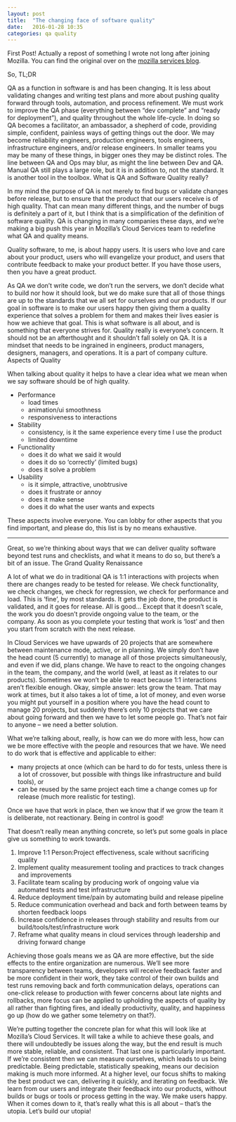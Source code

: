 ```yaml
---
layout: post
title:  "The changing face of software quality"
date:   2016-01-28 10:35
categories: qa quality
---
```


First Post! Actually a repost of something I wrote not long after joining Mozilla. You can find the original over on the [mozilla services blog](https://blog.mozilla.org/services/2015/03/24/the-changing-face-of-software-quality/).

So, TL;DR

QA as a function in software is and has been changing. It is less about validating changes and writing test plans and more about pushing quality forward through tools, automation, and process refinement. We must work to improve the QA phase (everything between “dev complete” and “ready for deployment”), and quality throughout the whole life-cycle. In doing so QA becomes a facilitator, an ambassador, a shepherd of code, providing simple, confident, painless ways of getting things out the door. We may become reliability engineers, production engineers, tools engineers, infrastructure engineers, and/or release engineers. In smaller teams you may be many of these things, in bigger ones they may be distinct roles. The line between QA and Ops may blur, as might the line between Dev and QA. Manual QA still plays a large role, but it is in addition to, not the standard. It is another tool in the toolbox.
What is QA and Software Quality really?

In my mind the purpose of QA is not merely to find bugs or validate changes before release, but to ensure that the product that our users receive is of high quality. That can mean many different things, and the number of bugs is definitely a part of it, but I think that is a simplification of the definition of software quality. QA is changing in many companies these days, and we’re making a big push this year in Mozilla’s Cloud Services team to redefine what QA and quality means.

Quality software, to me, is about happy users. It is users who love and care about your product, users who will evangelize your product, and users that contribute feedback to make your product better. If you have those users, then you have a great product.

As QA we don’t write code, we don’t run the servers, we don’t decide what to build nor how it should look, but we do make sure that all of those things are up to the standards that we all set for ourselves and our products. If our goal in software is to make our users happy then giving them a quality experience that solves a problem for them and makes their lives easier is how we achieve that goal. This is what software is all about, and is something that everyone strives for. Quality really is everyone’s concern. It should not be an afterthought and it shouldn’t fall solely on QA. It is a mindset that needs to be ingrained in engineers, product managers, designers, managers, and operations. It is a part of company culture.
Aspects of Quality

When talking about quality it helps to have a clear idea what we mean when we say software should be of high quality.

* Performance
    * load times
    * animation/ui smoothness
    * responsiveness to interactions
* Stability
    * consistency, is it the same experience every time I use the product
    * limited downtime
* Functionality
    * does it do what we said it would
    * does it do so ‘correctly’ (limited bugs)
    * does it solve a problem
* Usability
    * is it simple, attractive, unobtrusive
    * does it frustrate or annoy
    * does it make sense
    * does it do what the user wants and expects

These aspects involve everyone. You can lobby for other aspects that you find important, and please do, this list is by no means exhaustive.

----

Great, so we’re thinking about ways that we can deliver quality software beyond test runs and checklists, and what it means to do so, but there’s a bit of an issue.
The Grand Quality Renaissance

A lot of what we do in traditional QA is 1:1 interactions with projects when there are changes ready to be tested for release. We check functionality, we check changes, we check for regression, we check for performance and load. This is ‘fine’, by most standards. It gets the job done, the product is validated, and it goes for release. All is good… Except that it doesn’t scale, the work you do doesn’t provide ongoing value to the team, or the company. As soon as you complete your testing that work is ‘lost’ and then you start from scratch with the next release.

In Cloud Services we have upwards of 20 projects that are somewhere between maintenance mode, active, or in planning. We simply don’t have the head count (5 currently) to manage all of those projects simultaneously, and even if we did, plans change. We have to react to the ongoing changes in the team, the company, and the world (well, at least as it relates to our products). Sometimes we won’t be able to react because 1:1 interactions aren’t flexible enough. Okay, simple answer: lets grow the team. That may work at times, but it also takes a lot of time, a lot of money, and even worse you might put yourself in a position where you have the head count to manage 20 projects, but suddenly there’s only 10 projects that we care about going forward and then we have to let some people go. That’s not fair to anyone – we need a better solution.

What we’re talking about, really, is how can we do more with less, how can we be more effective with the people and resources that we have. We need to do work that is effective and applicable to either:

* many projects at once (which can be hard to do for tests, unless there is a lot of crossover, but possible with things like infrastructure and build tools), or
* can be reused by the same project each time a change comes up for release (much more realistic for testing).

Once we have that work in place, then we know that if we grow the team it is deliberate, not reactionary. Being in control is good!

That doesn’t really mean anything concrete, so let’s put some goals in place give us something to work towards.

1. Improve 1:1 Person:Project effectiveness, scale without sacrificing quality
2. Implement quality measurement tooling and practices to track changes and improvements
3. Facilitate team scaling by producing work of ongoing value via automated tests and test infrastructure
4. Reduce deployment time/pain by automating build and release pipeline
5. Reduce communication overhead and back and forth between teams by shorten feedback loops
6. Increase confidence in releases through stability and results from our build/tools/test/infrastructure work
7. Reframe what quality means in cloud services through leadership and driving forward change

Achieving those goals means we as QA are more effective, but the side effects to the entire organization are numerous. We’ll see more transparency between teams, developers will receive feedback faster and be more confident in their work, they take control of their own builds and test runs removing back and forth communication delays, operations can one-click release to production with fewer concerns about late nights and rollbacks, more focus can be applied to upholding the aspects of quality by all rather than fighting fires, and ideally productivity, quality, and happiness go up (how do we gather some telemetry on that?).

We’re putting together the concrete plan for what this will look like at Mozilla’s Cloud Services. It will take a while to achieve these goals, and there will undoubtedly be issues along the way, but the end result is much more stable, reliable, and consistent. That last one is particularly important. If we’re consistent then we can measure ourselves, which leads to us being predictable. Being predictable, statistically speaking, means our decision making is much more informed. At a higher level, our focus shifts to making the best product we can, delivering it quickly, and iterating on feedback. We learn from our users and integrate their feedback into our products, without builds or bugs or tools or process getting in the way. We make users happy. When it comes down to it, that’s really what this is all about – that’s the utopia. Let’s build our utopia!
